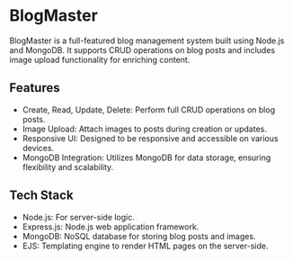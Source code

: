 # BlogMaster
BlogMaster is a full-featured blog management system built using Node.js and MongoDB. It supports CRUD operations on blog posts and includes image upload functionality for enriching content.

## Features
- Create, Read, Update, Delete: Perform full CRUD operations on blog posts.
- Image Upload: Attach images to posts during creation or updates.
- Responsive UI: Designed to be responsive and accessible on various devices.
- MongoDB Integration: Utilizes MongoDB for data storage, ensuring flexibility and scalability.
## Tech Stack
- Node.js: For server-side logic.
- Express.js: Node.js web application framework.
- MongoDB: NoSQL database for storing blog posts and images.
- EJS: Templating engine to render HTML pages on the server-side.
